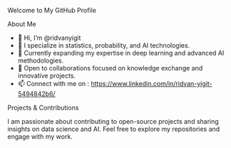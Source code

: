 Welcome to My GitHub Profile

About Me

- 👋 Hi, I’m @ridvanyigit
- 👀 I specialize in statistics, probability, and AI technologies.
- 🌱 Currently expanding my expertise in deep learning and advanced AI methodologies.
- 💞️ Open to collaborations focused on knowledge exchange and innovative projects.
- 📫 Connect with me on : https://www.linkedin.com/in/ridvan-yigit-5494842b6/

Projects & Contributions

I am passionate about contributing to open-source projects and sharing insights on data science and AI. Feel free to explore my repositories and engage with my work.
